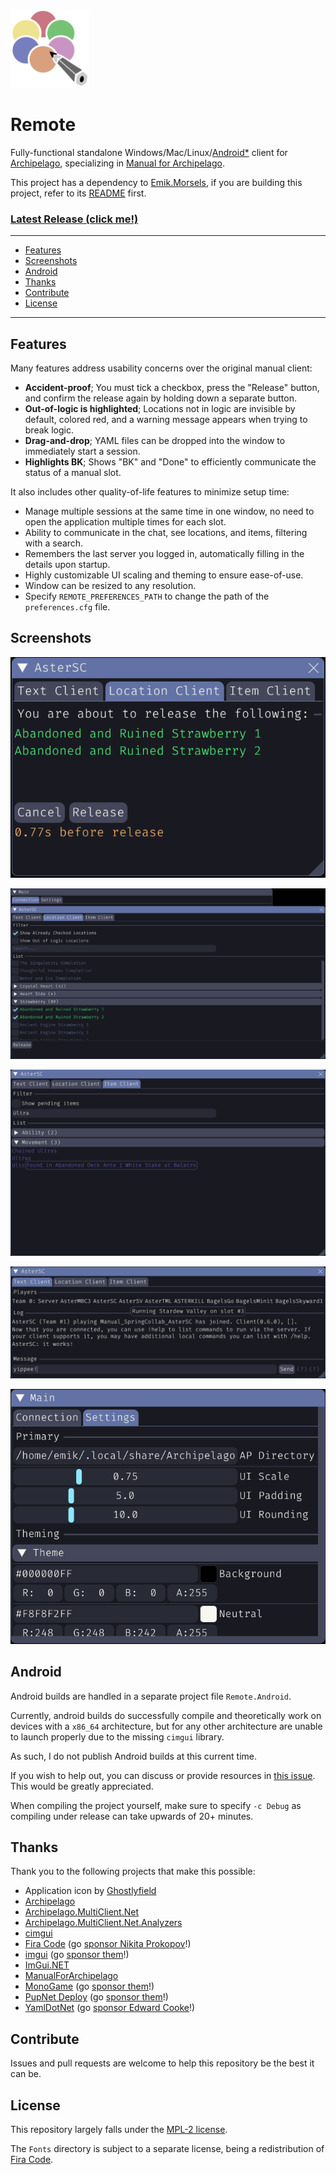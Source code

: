 [<img src="Resources/Drawable/Icon.svg" width=25% height=25%>](https://raw.githubusercontent.com/Emik03/Emik.Manual/refs/heads/main/Images/icon.svg)

# Remote

Fully-functional standalone Windows/Mac/Linux/[Android*](#android) client for [Archipelago](https://archipelago.gg/), specializing in [Manual for Archipelago](https://github.com/ManualForArchipelago).

This project has a dependency to [Emik.Morsels](https://github.com/Emik03/Emik.Morsels), if you are building this project, refer to its [README](https://github.com/Emik03/Emik.Morsels/blob/main/README.md) first.

### [Latest Release (click me!)](https://github.com/Emik03/Remote/releases/latest)

---

- [Features](#features)
- [Screenshots](#screenshots)
- [Android](#android)
- [Thanks](#thanks)
- [Contribute](#contribute)
- [License](#license)

---

## Features

Many features address usability concerns over the original manual client:
- **Accident-proof**; You must tick a checkbox, press the "Release" button, and confirm the release again by holding down a separate button.
- **Out-of-logic is highlighted**; Locations not in logic are invisible by default, colored red, and a warning message appears when trying to break logic.
- **Drag-and-drop**; YAML files can be dropped into the window to immediately start a session.
- **Highlights BK**; Shows "BK" and "Done" to efficiently communicate the status of a manual slot.

It also includes other quality-of-life features to minimize setup time:
- Manage multiple sessions at the same time in one window, no need to open the application multiple times for each slot.
- Ability to communicate in the chat, see locations, and items, filtering with a search.
- Remembers the last server you logged in, automatically filling in the details upon startup.
- Highly customizable UI scaling and theming to ensure ease-of-use.
- Window can be resized to any resolution.
- Specify `REMOTE_PREFERENCES_PATH` to change the path of the `preferences.cfg` file.

## Screenshots

[![Confirmation UI](Images/preview1.png)](https://raw.githubusercontent.com/Emik03/Remote/refs/heads/main/Images/preview1.png)

[![Locations UI](Images/preview2.png)](https://raw.githubusercontent.com/Emik03/Remote/refs/heads/main/Images/preview2.png)

[![Items UI](Images/preview3.png)](https://raw.githubusercontent.com/Emik03/Remote/refs/heads/main/Images/preview3.png)

[![Chat UI](Images/preview4.png)](https://raw.githubusercontent.com/Emik03/Remote/refs/heads/main/Images/preview4.png)

[![Configuration UI](Images/preview5.png)](https://raw.githubusercontent.com/Emik03/Remote/refs/heads/main/Images/preview5.png)

## Android

Android builds are handled in a separate project file `Remote.Android`.

Currently, android builds do successfully compile and theoretically work on devices with a `x86_64` architecture, but for any other architecture are unable to launch properly due to the missing `cimgui` library.

As such, I do not publish Android builds at this current time.

If you wish to help out, you can discuss or provide resources in [this issue](https://github.com/Emik03/Remote/issues/1). This would be greatly appreciated.

When compiling the project yourself, make sure to specify `-c Debug` as compiling under release can take upwards of 20+ minutes.

## Thanks

Thank you to the following projects that make this possible:
- Application icon by [Ghostlyfield](https://bsky.app/profile/ghostlyfield.bsky.social)
- [Archipelago](https://archipelago.gg/)
- [Archipelago.MultiClient.Net](https://github.com/ArchipelagoMW/Archipelago.MultiClient.Net)
- [Archipelago.MultiClient.Net.Analyzers](https://github.com/BadMagic100/Archipelago.MultiClient.Net.Analyzers)
- [cimgui](https://github.com/cimgui/cimgui)
- [Fira Code](https://github.com/tonsky/FiraCode/) (go [sponsor Nikita Prokopov](https://github.com/sponsors/tonsky)!)
- [imgui](https://github.com/ocornut/imgui) (go [sponsor them](https://github.com/ocornut/imgui/wiki/Funding)!)
- [ImGui.NET](https://github.com/ImGuiNET/ImGui.NET)
- [ManualForArchipelago](https://github.com/ManualForArchipelago/Manual)
- [MonoGame](https://monogame.net) (go [sponsor them](https://github.com/sponsors/MonoGame)!)
- [PupNet Deploy](https://github.com/kuiperzone/PupNet-Deploy) (go [sponsor them](https://github.com/sponsors/MonoGame)!)
- [YamlDotNet](https://github.com/aaubry/YamlDotNet/wiki) (go [sponsor Edward Cooke](https://github.com/sponsors/EdwardCooke)!)

## Contribute

Issues and pull requests are welcome to help this repository be the best it can be.

## License

This repository largely falls under the [MPL-2 license](https://www.mozilla.org/en-US/MPL/2.0/).

The `Fonts` directory is subject to a separate license, being a redistribution of [Fira Code]().
